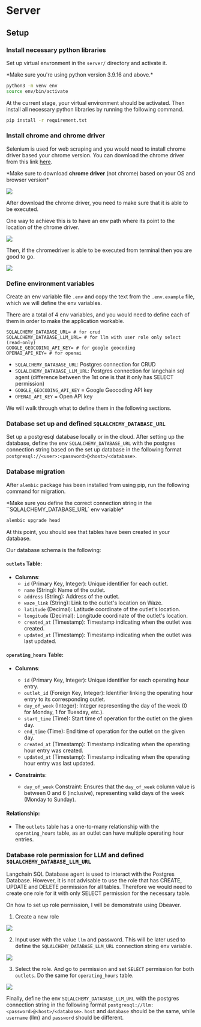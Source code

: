 # Server

## Setup
### Install necessary python libraries

Set up virtual envronment in the `server/` directory and activate it.

\*Make sure you're using python version 3.9.16 and above.\*

```bash
python3 -m venv env
source env/bin/activate
```

At the current stage, your virtual environment should be activated. Then install all necessary python libraries by running the following command.


```bash
pip install -r requirement.txt
```

### Install chrome and chrome driver

Selenium is used for web scraping and you would need to install chrome driver based your chrome version. You can download the chrome driver from this link [here](https://googlechromelabs.github.io/chrome-for-testing/).

\*Make sure to download **chrome driver** (not chrome) based on your OS and browser version\*

![](<../assets/chrome-driver-download.png>)

After download the chrome driver, you need to make sure that it is able to be executed. 

One way to achieve this is to have an env path where its point to the location of the chrome driver.

![](<../assets/chrome-driver-path.png>)

Then, if the chromedriver is able to be executed from terminal then you are good to go.

![](<../assets/chrome-driver.png>)


### Define environment variables

Create an env variable file `.env` and copy the text from the `.env.example` file, which we will define the env variables.

There are a total of 4 env variables, and you would need to define each of them in order to make the application workable. 

```env
SQLALCHEMY_DATABASE_URL= # for crud
SQLALCHEMY_DATABASE_LLM_URL= # for llm with user role only select (read-only)
GOOGLE_GEOCODING_API_KEY= # for google geocoding
OPENAI_API_KEY= # for openai
```
 - `SQLALCHEMY_DATABASE_URL`: Postgres connection for CRUD
 - `SQLALCHEMY_DATABASE_LLM_URL`: Postgres connection for langchain sql agent (difference between the 1st one is that it only has SELECT permission)
- `GOOGLE_GEOCODING_API_KEY` = Google Geocoding API key
- `OPENAI_API_KEY` = Open API key

We will walk through what to define them in the following sections.

### Database set up and defined `SQLALCHEMY_DATABASE_URL`

Set up a postgresql database locally or in the cloud. After setting up the database, define the env `SQLALCHEMY_DATABASE_URL` with the postgres connection string based on the set up database in the following format `postgresql://<user>:<password>@<host>/<database>`. 

### Database migration

After `alembic` package has been installed from using pip, run the following command for migration.

\*Make sure you define the correct connection string in the ``SQLALCHEMY_DATABASE_URL` env variable\*

```bash
alembic upgrade head
```

At this point, you should see that tables have been created in your database. 

Our database schema is the following:
#### `outlets` Table:
- **Columns**:
  - `id` (Primary Key, Integer): Unique identifier for each outlet.
  - `name` (String): Name of the outlet.
  - `address` (String): Address of the outlet.
  - `waze_link` (String): Link to the outlet's location on Waze.
  - `latitude` (Decimal): Latitude coordinate of the outlet's location.
  - `longitude` (Decimal): Longitude coordinate of the outlet's location.
  - `created_at` (Timestamp): Timestamp indicating when the outlet was created.
  - `updated_at` (Timestamp): Timestamp indicating when the outlet was last updated.
  
#### `operating_hours` Table:
- **Columns**:
  - `id` (Primary Key, Integer): Unique identifier for each operating hour entry.
  - `outlet_id` (Foreign Key, Integer): Identifier linking the operating hour entry to its corresponding outlet.
  - `day_of_week` (Integer): Integer representing the day of the week (0 for Monday, 1 for Tuesday, etc.).
  - `start_time` (Time): Start time of operation for the outlet on the given day.
  - `end_time` (Time): End time of operation for the outlet on the given day.
  - `created_at` (Timestamp): Timestamp indicating when the operating hour entry was created.
  - `updated_at` (Timestamp): Timestamp indicating when the operating hour entry was last updated.
  
- **Constraints**:
  - `day_of_week` Constraint: Ensures that the `day_of_week` column value is between 0 and 6 (inclusive), representing valid days of the week (Monday to Sunday).

#### Relationship:
- The `outlets` table has a one-to-many relationship with the `operating_hours` table, as an outlet can have multiple operating hour entries.

### Database role permission for LLM and defined `SQLALCHEMY_DATABASE_LLM_URL`

Langchain SQL Database agent is used to interact with the Postgres Database. However, it is not advisable to use the role that has CREATE, UPDATE and DELETE permission for all tables. Therefore we would need to create one role for it with only SELECT permission for the necessary table.

On how to set up role permission, I will be demonstrate using Dbeaver.

1. Create a new role

![](<../assets/dbeaver-create-new-role.png>)

2. Input user with the value `llm` and password. This will be later used to define the `SQLALCHEMY_DATABASE_LLM_URL` connection string env variable.

![](<../assets/dbeaver-user-password.png>)

3. Select the role. And go to permission and set `SELECT` permission for both `outlets`. Do the same for `operating_hours` table.

![](<../assets/dbeaver-select-outlet.png>)

Finally, define the env `SQLALCHEMY_DATABASE_LLM_URL` with the postgres connection string in the following format `postgresql://llm:<password>@<host>/<database>`. `host` and `database` should be the same, while `username` (llm) and `password` should be different.
